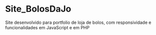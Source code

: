 # Site_BolosDaJo
Site desenvolvido para portfolio de loja de bolos, com responsividade e funcionalidades em JavaScript e em PHP
